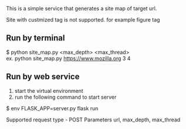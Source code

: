 This is a simple service that generates a site map of target url.

Site with custmized tag is not supported. for example figure tag

## Run by terminal ##
$ python site_map.py <url> <max_depth> <max_thread> \
ex. python site_map.py https://www.mozilla.org 3 4

## Run by web service ##
1. start the virtual environment
2. run the following command to start server

$ env FLASK_APP=server.py flask run


Supported request type - POST
Parameters
url, max_depth, max_thread
